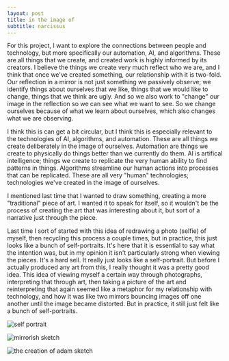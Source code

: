 ```yaml
---
layout: post
title: in the image of
subtitle: narcissus
---
```


For this project, I want to explore the connections between people and technology, but more specifically our automation, AI, and algorithms. These are all things that we create, and created work is highly informed by its creators. I believe the things we create very much reflect who we are, and I think that once we've created something, our relationship with it is two-fold. Our reflection in a mirror is not just something we passively observe; we identify things about ourselves that we like, things that we would like to change, things that we think are ugly. And so we also work to "change" our image in the reflection so we can see what we want to see. So we change ourselves because of what we learn about ourselves, which also changes what we are observing. 

I think this is can get a bit circular, but I think this is especially relevant to the technologies of AI, algorithms, and automation. These are all things we create deliberately in the image of ourselves. Automation are things we create to physically do things better than we currently do them. AI is artifical intelligence; things we create to replicate the very human ability to find patterns in things. Algorithms streamline our human actions into processes that can be replicated. These are all very "human" technologies; technologies we've created in the image of ourselves.

I mentioned last time that I wanted to draw something, creating a more "traditional" piece of art. I wanted it to speak for itself, so it wouldn't be the process of creating the art that was interesting about it, but sort of a narrative just through the piece.

Last time I sort of started with this idea of redrawing a photo (selfie) of myself, then recycling this process a couple times, but in practice, this just looks like a bunch of self-portraits. It's here that it is essential to say what the intention was, but in my opinion it isn't particularly strong when viewing the pieces. It's a hard sell. It really just looks like a self-portrait. But before I actually produced any art from this, I really thought it was a pretty good idea. This idea of viewing myself a certain way through photographs, interpreting that through art, then taking a picture of the art and reinterpreting that again seemed like a metaphor for my relationship with technology, and how it was like two mirrors bouncing images off one another until the image became distorted. But in practice, it still just felt like a bunch of self-portraits. 

![self portrait](https://i.imgur.com/Tl29soe.jpg)

![mirrorish sketch](https://i.imgur.com/UYAesnt.jpg)

![the creation of adam sketch](https://i.imgur.com/wJgQLSv.jpg)
